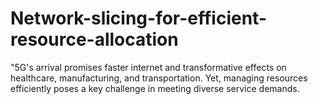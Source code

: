# Network-slicing-for-efficient-resource-allocation
"5G's arrival promises faster internet and transformative effects on healthcare, manufacturing, and transportation. Yet, managing resources efficiently poses a key challenge in meeting diverse service demands.
